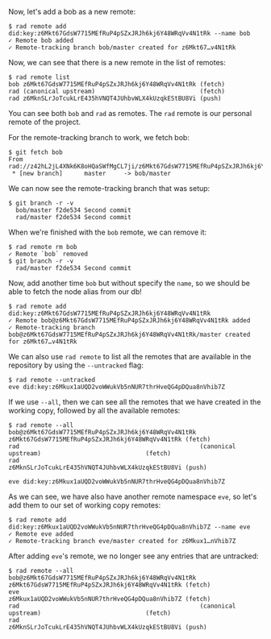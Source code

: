 Now, let's add a bob as a new remote:

```
$ rad remote add did:key:z6Mkt67GdsW7715MEfRuP4pSZxJRJh6kj6Y48WRqVv4N1tRk --name bob
✓ Remote bob added
✓ Remote-tracking branch bob/master created for z6Mkt67…v4N1tRk
```

Now, we can see that there is a new remote in the list of remotes:

```
$ rad remote list
bob z6Mkt67GdsW7715MEfRuP4pSZxJRJh6kj6Y48WRqVv4N1tRk (fetch)
rad (canonical upstream)                             (fetch)
rad z6MknSLrJoTcukLrE435hVNQT4JUhbvWLX4kUzqkEStBU8Vi (push)
```

You can see both `bob` and `rad` as remotes.  The `rad` remote is our personal
remote of the project.

For the remote-tracking branch to work, we fetch bob:

``` RAD_SOCKET=/dev/null (stderr)
$ git fetch bob
From rad://z42hL2jL4XNk6K8oHQaSWfMgCL7ji/z6Mkt67GdsW7715MEfRuP4pSZxJRJh6kj6Y48WRqVv4N1tRk
 * [new branch]      master     -> bob/master
```

We can now see the remote-tracking branch that was setup:

```
$ git branch -r -v
  bob/master f2de534 Second commit
  rad/master f2de534 Second commit
```

When we're finished with the `bob` remote, we can remove it:

```
$ rad remote rm bob
✓ Remote `bob` removed
$ git branch -r -v
  rad/master f2de534 Second commit
```

Now, add another time `bob` but without specify the `name`, so we should be
able to fetch the node alias from our db!

```
$ rad remote add did:key:z6Mkt67GdsW7715MEfRuP4pSZxJRJh6kj6Y48WRqVv4N1tRk
✓ Remote bob@z6Mkt67GdsW7715MEfRuP4pSZxJRJh6kj6Y48WRqVv4N1tRk added
✓ Remote-tracking branch bob@z6Mkt67GdsW7715MEfRuP4pSZxJRJh6kj6Y48WRqVv4N1tRk/master created for z6Mkt67…v4N1tRk
```

We can also use `rad remote` to list all the remotes that are
available in the repository by using the `--untracked` flag:

```
$ rad remote --untracked
eve did:key:z6Mkux1aUQD2voWWukVb5nNUR7thrHveQG4pDQua8nVhib7Z
```

If we use `--all`, then we can see all the remotes that we have
created in the working copy, followed by all the available remotes:

```
$ rad remote --all
bob@z6Mkt67GdsW7715MEfRuP4pSZxJRJh6kj6Y48WRqVv4N1tRk z6Mkt67GdsW7715MEfRuP4pSZxJRJh6kj6Y48WRqVv4N1tRk (fetch)
rad                                                  (canonical upstream)                             (fetch)
rad                                                  z6MknSLrJoTcukLrE435hVNQT4JUhbvWLX4kUzqkEStBU8Vi (push)

eve did:key:z6Mkux1aUQD2voWWukVb5nNUR7thrHveQG4pDQua8nVhib7Z
```

As we can see, we have also have another remote namespace `eve`, so
let's add them to our set of working copy remotes:

```
$ rad remote add did:key:z6Mkux1aUQD2voWWukVb5nNUR7thrHveQG4pDQua8nVhib7Z --name eve
✓ Remote eve added
✓ Remote-tracking branch eve/master created for z6Mkux1…nVhib7Z
```

After adding `eve`'s remote, we no longer see any entries that are
untracked:

```
$ rad remote --all
bob@z6Mkt67GdsW7715MEfRuP4pSZxJRJh6kj6Y48WRqVv4N1tRk z6Mkt67GdsW7715MEfRuP4pSZxJRJh6kj6Y48WRqVv4N1tRk (fetch)
eve                                                  z6Mkux1aUQD2voWWukVb5nNUR7thrHveQG4pDQua8nVhib7Z (fetch)
rad                                                  (canonical upstream)                             (fetch)
rad                                                  z6MknSLrJoTcukLrE435hVNQT4JUhbvWLX4kUzqkEStBU8Vi (push)
```

